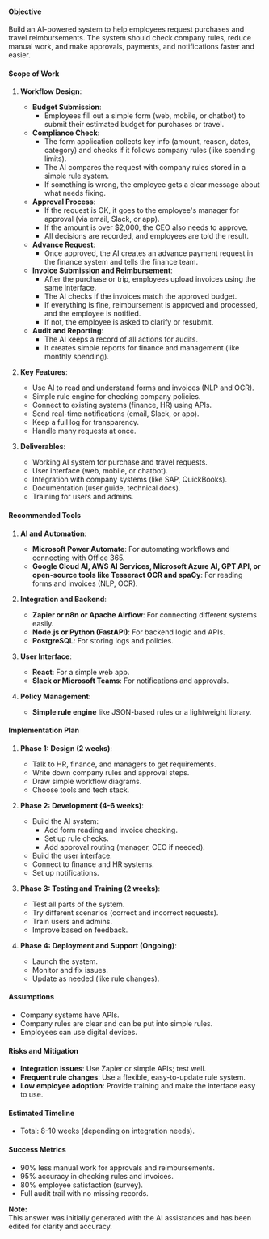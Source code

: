 #### Objective

Build an AI-powered system to help employees request purchases and travel reimbursements. The system should check company rules, reduce manual work, and make approvals, payments, and notifications faster and easier.

#### Scope of Work

1. **Workflow Design**:

   - **Budget Submission**:
     - Employees fill out a simple form (web, mobile, or chatbot) to submit their estimated budget for purchases or travel.
   - **Compliance Check**:
     - The form application collects key info (amount, reason, dates, category) and checks if it follows company rules (like spending limits).
     - The AI compares the request with company rules stored in a simple rule system.
     - If something is wrong, the employee gets a clear message about what needs fixing.
   - **Approval Process**:
     - If the request is OK, it goes to the employee's manager for approval (via email, Slack, or app).
     - If the amount is over $2,000, the CEO also needs to approve.
     - All decisions are recorded, and employees are told the result.
   - **Advance Request**:
     - Once approved, the AI creates an advance payment request in the finance system and tells the finance team.
   - **Invoice Submission and Reimbursement**:
     - After the purchase or trip, employees upload invoices using the same interface.
     - The AI checks if the invoices match the approved budget.
     - If everything is fine, reimbursement is approved and processed, and the employee is notified.
     - If not, the employee is asked to clarify or resubmit.
   - **Audit and Reporting**:
     - The AI keeps a record of all actions for audits.
     - It creates simple reports for finance and management (like monthly spending).
2. **Key Features**:

   - Use AI to read and understand forms and invoices (NLP and OCR).
   - Simple rule engine for checking company policies.
   - Connect to existing systems (finance, HR) using APIs.
   - Send real-time notifications (email, Slack, or app).
   - Keep a full log for transparency.
   - Handle many requests at once.
3. **Deliverables**:

   - Working AI system for purchase and travel requests.
   - User interface (web, mobile, or chatbot).
   - Integration with company systems (like SAP, QuickBooks).
   - Documentation (user guide, technical docs).
   - Training for users and admins.

#### Recommended Tools

1. **AI and Automation**:

   - **Microsoft Power Automate**: For automating workflows and connecting with Office 365.
   - **Google Cloud AI, AWS AI Services, Microsoft Azure AI, GPT API, or open-source tools like Tesseract OCR and spaCy**: For reading forms and invoices (NLP, OCR).
2. **Integration and Backend**:

   - **Zapier or n8n or Apache Airflow**: For connecting different systems easily.
   - **Node.js or Python (FastAPI)**: For backend logic and APIs.
   - **PostgreSQL**: For storing logs and policies.
3. **User Interface**:

   - **React**: For a simple web app.
   - **Slack or Microsoft Teams**: For notifications and approvals.
4. **Policy Management**:

   - **Simple rule engine** like JSON-based rules or a lightweight library. 

#### Implementation Plan

1. **Phase 1: Design (2 weeks)**:

   - Talk to HR, finance, and managers to get requirements.
   - Write down company rules and approval steps.
   - Draw simple workflow diagrams.
   - Choose tools and tech stack.
2. **Phase 2: Development (4-6 weeks)**:

   - Build the AI system:
     - Add form reading and invoice checking.
     - Set up rule checks.
     - Add approval routing (manager, CEO if needed).
   - Build the user interface.
   - Connect to finance and HR systems.
   - Set up notifications.
3. **Phase 3: Testing and Training (2 weeks)**:

   - Test all parts of the system.
   - Try different scenarios (correct and incorrect requests).
   - Train users and admins.
   - Improve based on feedback.
4. **Phase 4: Deployment and Support (Ongoing)**:

   - Launch the system.
   - Monitor and fix issues.
   - Update as needed (like rule changes).

#### Assumptions

- Company systems have APIs.
- Company rules are clear and can be put into simple rules.
- Employees can use digital devices.

#### Risks and Mitigation

- **Integration issues**: Use Zapier or simple APIs; test well.
- **Frequent rule changes**: Use a flexible, easy-to-update rule system.
- **Low employee adoption**: Provide training and make the interface easy to use.

#### Estimated Timeline

- Total: 8-10 weeks (depending on integration needs).

#### Success Metrics

- 90% less manual work for approvals and reimbursements.
- 95% accuracy in checking rules and invoices.
- 80% employee satisfaction (survey).
- Full audit trail with no missing records.

**Note:**  
This answer was initially generated with the AI assistances and has been edited for clarity and accuracy.